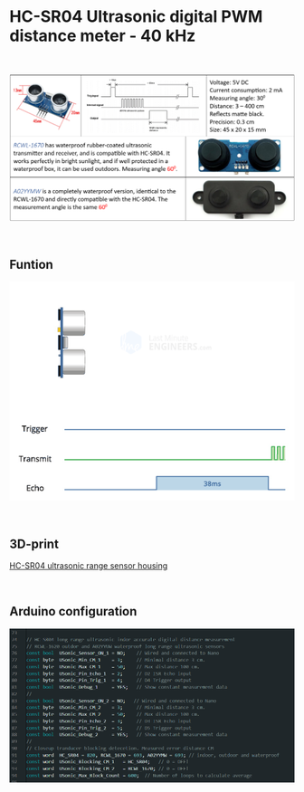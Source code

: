 # HC-SR04 Ultrasonic digital PWM distance meter - 40 kHz

<br/>

![](/image/HC-SR04%20-%20RCWL-1604%20-%20A02YYMW%20.png)

<br/>

## Funtion
![](/image/HC-SR04-Ultrasonic-Sensor-Working-Echo-when-no-Obstacle.gif)

<br/>

## 3D-print

[HC-SR04 ultrasonic range sensor housing](https://www.thingiverse.com/thing:6851968)

<br/>

## Arduino configuration

![](/image/Arduino-configuration.png)
